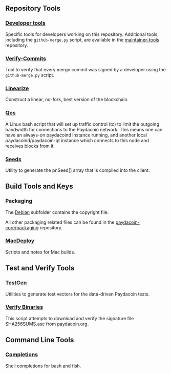 Repository Tools
---------------------

### [Developer tools](/contrib/devtools) ###
Specific tools for developers working on this repository.
Additional tools, including the `github-merge.py` script, are available in the [maintainer-tools](https://github.com/paydacoin-core/paydacoin-maintainer-tools) repository.

### [Verify-Commits](/contrib/verify-commits) ###
Tool to verify that every merge commit was signed by a developer using the `github-merge.py` script.

### [Linearize](/contrib/linearize) ###
Construct a linear, no-fork, best version of the blockchain.

### [Qos](/contrib/qos) ###

A Linux bash script that will set up traffic control (tc) to limit the outgoing bandwidth for connections to the Paydacoin network. This means one can have an always-on paydacoind instance running, and another local paydacoind/paydacoin-qt instance which connects to this node and receives blocks from it.

### [Seeds](/contrib/seeds) ###
Utility to generate the pnSeed[] array that is compiled into the client.

Build Tools and Keys
---------------------

### Packaging ###
The [Debian](/contrib/debian) subfolder contains the copyright file.

All other packaging related files can be found in the [paydacoin-core/packaging](https://github.com/paydacoin-core/packaging) repository.

### [MacDeploy](/contrib/macdeploy) ###
Scripts and notes for Mac builds.

Test and Verify Tools
---------------------

### [TestGen](/contrib/testgen) ###
Utilities to generate test vectors for the data-driven Paydacoin tests.

### [Verify Binaries](/contrib/verifybinaries) ###
This script attempts to download and verify the signature file SHA256SUMS.asc from paydacoin.org.

Command Line Tools
---------------------

### [Completions](/contrib/completions) ###
Shell completions for bash and fish.

